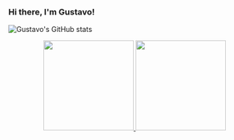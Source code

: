 ### Hi there, I'm Gustavo!

![Gustavo's GitHub stats](https://github-readme-stats.vercel.app/api?username=seiixasgustavo&count_private=true)

<div align="center">
  <a href="https://github.com/seiixasgustavo">
  <img height="180em" src="https://github-readme-stats.vercel.app/api?username=seiixasgustavo&show_icons=true&include_all_commits=true&count_private=true"/>
  <img height="180em" src="https://github-readme-stats.vercel.app/api/top-langs/?username=seiixasgustavo&layout=compact&langs_count=7"/>
</div>
